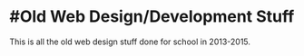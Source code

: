 #Old Web Design/Development Stuff
======

This is all the old web design stuff done for school in 2013-2015.
